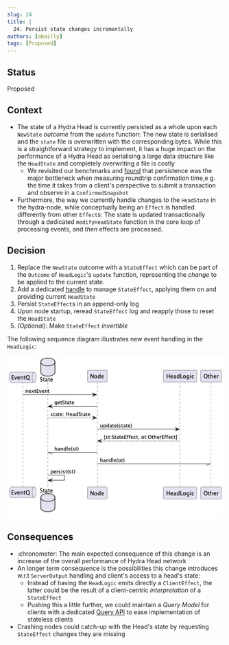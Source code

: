 ```yaml
---
slug: 24
title: |
  24. Persist state changes incrementally
authors: [abailly]
tags: [Proposed]
---
```


## Status

Proposed

## Context

* The state of a Hydra Head is currently persisted as a whole upon each `NewState` _outcome_ from the `update` function: The new state is serialised and the `state` file is overwritten with the corresponding bytes. While this is a straightforward strategy to implement, it has a huge impact on the performance of a Hydra Head as serialising a large data structure like the `HeadState` and completely overwriting a file is costly
  * We revisited our benchmarks and [found](https://github.com/input-output-hk/hydra/issues/186#issuecomment-1584292265) that persistence was the major bottleneck when measuring roundtrip confirmation time,e g. the time it takes from a client's perspective to submit a transaction and observe in a `ConfirmedSnapshot`
* Furthermore, the way we currently handle changes to the `HeadState` in the hydra-node, while conceptually being an `Effect` is handled differently from other `Effect`s: The state is updated transactionally through a dedicated `modifyHeadState` function in the core loop of processing events, and _then_ effects are processed.

## Decision

1. Replace the `NewState` outcome with a `StateEffect` which can be part of the `Outcome` of `HeadLogic`'s `update` function, representing the _change_ to be applied to the current state.
2. Add a dedicated [handle](/adr/4) to manage `StateEffect`, applying them on and providing current `HeadState`
3. Persist `StateEffect`s in an append-only log
4. Upon node startup, reread `StateEffect` log and reapply those to reset the `HeadState`
3. _(Optional)_: Make `StateEffect` _invertible_

The following sequence diagram illustrates new event handling in the `HeadLogic`:

![](./persistence.png)

## Consequences

-  :chronometer: The main expected consequence of this change is an increase of the overall performance of Hydra Head network
- An longer term consequence is the possibilities this change introduces w.r.t `ServerOutput` handling and client's access to a head's state:
  - Instead of having the `HeadLogic` emits directly a `ClientEffect`, the latter could be the result of a client-centric _interpretation_ of a `StateEffect`
  - Pushing this a little further, we could maintain a _Query Model_ for clients with a dedicated [Query API](https://github.com/input-output-hk/hydra/discussions/686) to ease implementation of stateless clients
- Crashing nodes could catch-up with the Head's state by requesting `StateEffect` changes they are missing
